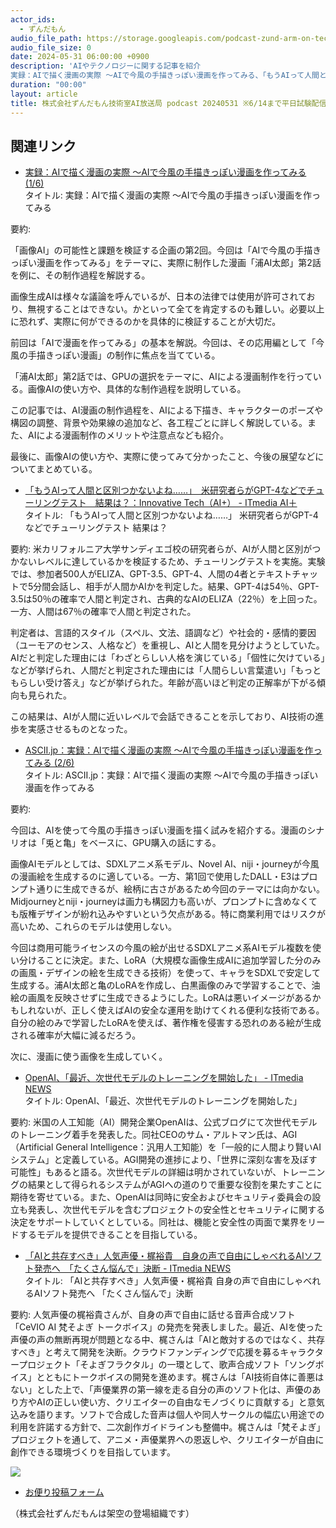 ```yaml
---
actor_ids:
  - ずんだもん
audio_file_path: https://storage.googleapis.com/podcast-zund-arm-on-tech/audio/株式会社ずんだもん技術室AI放送局_podcast_20240531.mp3
audio_file_size: 0
date: 2024-05-31 06:00:00 +0900
description: 'AIやテクノロジーに関する記事を紹介  
実録：AIで描く漫画の実際 ～AIで今風の手描きっぽい漫画を作ってみる、「もうAIって人間と区別つかないよね……」　米研究者らがGPT-4などでチューリングテスト　結果は？、OpenAI、「最近、次世代モデルのトレーニングを開始した」、「AIと共存すべき」人気声優・梶裕貴　自身の声で自由にしゃべれるAIソフト発売へ　「たくさん悩んで」決断'
duration: "00:00"
layout: article
title: 株式会社ずんだもん技術室AI放送局 podcast 20240531 ※6/14まで平日試験配信中
---
```


## 関連リンク


- [実録：AIで描く漫画の実際 ～AIで今風の手描きっぽい漫画を作ってみる (1/6)](https://ascii.jp/elem/000/004/200/4200361/)  
タイトル: 実録：AIで描く漫画の実際 ～AIで今風の手描きっぽい漫画を作ってみる

要約: 

「画像AI」の可能性と課題を検証する企画の第2回。今回は「AIで今風の手描きっぽい漫画を作ってみる」をテーマに、実際に制作した漫画「浦AI太郎」第2話を例に、その制作過程を解説する。

画像生成AIは様々な議論を呼んでいるが、日本の法律では使用が許可されており、無視することはできない。かといって全てを肯定するのも難しい。必要以上に恐れず、実際に何ができるのかを具体的に検証することが大切だ。

前回は「AIで漫画を作ってみる」の基本を解説。今回は、その応用編として「今風の手描きっぽい漫画」の制作に焦点を当てている。

「浦AI太郎」第2話では、GPUの選択をテーマに、AIによる漫画制作を行っている。画像AIの使い方や、具体的な制作過程を説明している。

この記事では、AI漫画の制作過程を、AIによる下描き、キャラクターのポーズや構図の調整、背景や効果線の追加など、各工程ごとに詳しく解説している。また、AIによる漫画制作のメリットや注意点なども紹介。

最後に、画像AIの使い方や、実際に使ってみて分かったこと、今後の展望などについてまとめている。


- [「もうAIって人間と区別つかないよね……」　米研究者らがGPT-4などでチューリングテスト　結果は？：Innovative Tech（AI+） - ITmedia AI＋](https://www.itmedia.co.jp/aiplus/articles/2405/29/news052.html)  
タイトル: 「もうAIって人間と区別つかないよね……」 米研究者らがGPT-4などでチューリングテスト 結果は？

要約: 米カリフォルニア大学サンディエゴ校の研究者らが、AIが人間と区別がつかないレベルに達しているかを検証するため、チューリングテストを実施。実験では、参加者500人がELIZA、GPT-3.5、GPT-4、人間の4者とテキストチャットで5分間会話し、相手が人間かAIかを判定した。結果、GPT-4は54％、GPT-3.5は50％の確率で人間と判定され、古典的なAIのELIZA（22％）を上回った。一方、人間は67％の確率で人間と判定された。

判定者は、言語的スタイル（スペル、文法、語調など）や社会的・感情的要因（ユーモアのセンス、人格など）を重視し、AIと人間を見分けようとしていた。AIだと判定した理由には「わざとらしい人格を演じている」「個性に欠けている」などが挙げられ、人間だと判定された理由には「人間らしい言葉遣い」「もっともらしい受け答え」などが挙げられた。年齢が高いほど判定の正解率が下がる傾向も見られた。

この結果は、AIが人間に近いレベルで会話できることを示しており、AI技術の進歩を実感させるものとなった。


- [ASCII.jp：実録：AIで描く漫画の実際 ～AIで今風の手描きっぽい漫画を作ってみる (2/6)](https://ascii.jp/elem/000/004/200/4200361/2/)  
タイトル: ASCII.jp：実録：AIで描く漫画の実際 ～AIで今風の手描きっぽい漫画を作ってみる

要約: 

今回は、AIを使って今風の手描きっぽい漫画を描く試みを紹介する。漫画のシナリオは「兎と亀」をベースに、GPU購入の話にする。

画像AIモデルとしては、SDXLアニメ系モデル、Novel AI、niji・journeyが今風の漫画絵を生成するのに適している。一方、第1回で使用したDALL・E3はプロンプト通りに生成できるが、絵柄に古さがあるため今回のテーマには向かない。Midjourneyとniji・journeyは画力も構図力も高いが、プロンプトに含めなくても版権デザインが紛れ込みやすいという欠点がある。特に商業利用ではリスクが高いため、これらのモデルは使用しない。

今回は商用可能ライセンスの今風の絵が出せるSDXLアニメ系AIモデル複数を使い分けることに決定。また、LoRA（大規模な画像生成AIに追加学習した分のみの画風・デザインの絵を生成できる技術）を使って、キャラをSDXLで安定して生成する。浦AI太郎と亀のLoRAを作成し、白黒画像のみで学習することで、油絵の画風を反映させずに生成できるようにした。LoRAは悪いイメージがあるかもしれないが、正しく使えばAIの安全な運用を助けてくれる便利な技術である。自分の絵のみで学習したLoRAを使えば、著作権を侵害する恐れのある絵が生成される確率が大幅に減るだろう。

次に、漫画に使う画像を生成していく。


- [OpenAI、「最近、次世代モデルのトレーニングを開始した」 - ITmedia NEWS](https://www.itmedia.co.jp/news/articles/2405/29/news087.html)  
タイトル: OpenAI、「最近、次世代モデルのトレーニングを開始した」

要約:
米国の人工知能（AI）開発企業OpenAIは、公式ブログにて次世代モデルのトレーニング着手を発表した。同社CEOのサム・アルトマン氏は、AGI（Artificial General Intelligence：汎用人工知能）を「一般的に人間より賢いAIシステム」と定義している。AGI開発の進捗により、「世界に深刻な害を及ぼす可能性」もあると語る。次世代モデルの詳細は明かされていないが、トレーニングの結果として得られるシステムがAGIへの道のりで重要な役割を果たすことに期待を寄せている。また、OpenAIは同時に安全およびセキュリティ委員会の設立も発表し、次世代モデルを含むプロジェクトの安全性とセキュリティに関する決定をサポートしていくとしている。同社は、機能と安全性の両面で業界をリードするモデルを提供できることを目指している。


- [「AIと共存すべき」人気声優・梶裕貴　自身の声で自由にしゃべれるAIソフト発売へ　「たくさん悩んで」決断 - ITmedia NEWS](https://www.itmedia.co.jp/news/articles/2405/28/news094.html)  
タイトル: 「AIと共存すべき」人気声優・梶裕貴 自身の声で自由にしゃべれるAIソフト発売へ 「たくさん悩んで」決断

要約:
人気声優の梶裕貴さんが、自身の声で自由に話せる音声合成ソフト「CeVIO AI 梵そよぎ トークボイス」の発売を発表しました。最近、AIを使った声優の声の無断再現が問題となる中、梶さんは「AIと敵対するのではなく、共存すべき」と考えて開発を決断。クラウドファンディングで応援を募るキャラクタープロジェクト「そよぎフラクタル」の一環として、歌声合成ソフト「ソングボイス」とともにトークボイスの開発を進めます。梶さんは「AI技術自体に善悪はない」とした上で、「声優業界の第一線を走る自分の声のソフト化は、声優のあり方やAIの正しい使い方、クリエイターの自由なモノづくりに貢献する」と意気込みを語ります。ソフトで合成した音声は個人や同人サークルの幅広い用途での利用を許諾する方針で、二次創作ガイドラインも整備中。梶さんは「梵そよぎ」プロジェクトを通して、アニメ・声優業界への恩返しや、クリエイターが自由に創作できる環境づくりを目指しています。

![](https://zund-arm-on.com/images/zundamon_oytayori_waiting.png)

- [お便り投稿フォーム](https://forms.gle/ffg4JTfqdiqK62qf9)

（株式会社ずんだもんは架空の登場組織です）

